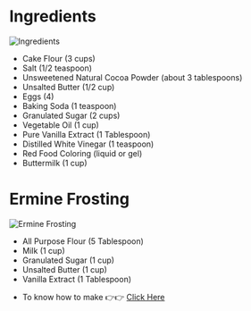 # Ingredients 
![Ingredients](https://www.fodmapeveryday.com/wp-content/uploads/2017/07/red-velvet-cake-batter-copy.jpg)
  - Cake Flour (3 cups)
  - Salt (1/2 teaspoon) 
  - Unsweetened Natural Cocoa Powder (about 3 tablespoons)
  - Unsalted Butter (1/2 cup) 
  - Eggs (4)
  - Baking Soda (1 teaspoon)
  - Granulated Sugar (2 cups)
  - Vegetable Oil (1 cup)
  - Pure Vanilla Extract (1 Tablespoon)
  - Distilled White Vinegar (1 teaspoon)
  - Red Food Coloring (liquid or gel)
  - Buttermilk (1 cup)
# Ermine Frosting
![Ermine Frosting](https://i2.wp.com/cakewhiz.com/wp-content/uploads/2011/01/Easy-Ermine-Frosting-Recipe.jpg)
  - All Purpose Flour (5 Tablespoon)
  - Milk (1 cup)
  - Granulated Sugar (1 cup)
  - Unsalted Butter (1 cup)
  - Vanilla Extract (1 Tablespoon)
  * To know how to make 👉👉 [Click Here](https://github.com/Susanna06/Red-Velvet-Cake/blob/master/Recipe.md)

